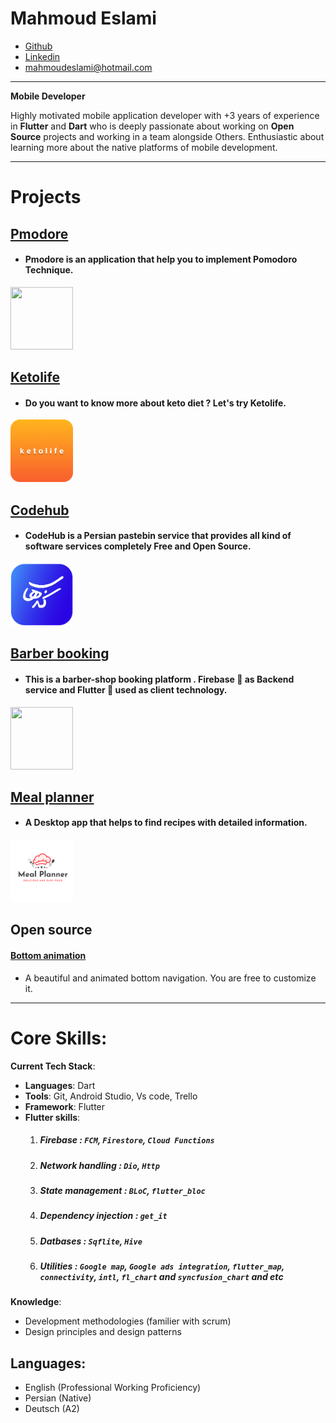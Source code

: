 
# Mahmoud Eslami
* [Github](https://github.com/mahmoud-eslami)
* [Linkedin](https://www.linkedin.com/in/mahmoud-eslami/)
* mahmoudeslami@hotmail.com

---

**Mobile Developer**

Highly motivated mobile application developer with +3 years of experience in **Flutter** and **Dart** who is deeply passionate about working on **Open Source** projects and working in a team alongside Others.
Enthusiastic about learning more about the native platforms of mobile development.

---

# Projects


## [Pmodore](https://github.com/pmodore/pmodore-applicatinon)
- #### Pmodore is an application that help you to implement Pomodoro Technique.

<img src="https://raw.githubusercontent.com/Pmodore/pmodore-applicatinon/main/assets/images/logov2.png" width="100" height="100">

## [Ketolife](https://github.com/mahmoud-eslami/resume/blob/main/sub-readme/ketolife.md)
- #### Do you want to know more about keto diet ? Let's try Ketolife.

<img src="https://raw.githubusercontent.com/mahmoud-eslami/resume/main/images/ketolife/ketoIcon.png" width="100" height="100">

## [Codehub](https://github.com/codehub-ir/codehub-mobile)
- #### CodeHub is a Persian pastebin service that provides all kind of software services completely Free and Open Source.

<img src="https://raw.githubusercontent.com/codehub-ir/codehub-mobile/main/assets/images/logo.png" width="100" height="100">

## [Barber booking](https://github.com/mahmoud-eslami/barber_booking)
- #### This is a barber-shop booking platform . Firebase 💛 as Backend service and Flutter 💙 used as client technology.

<img src="https://raw.githubusercontent.com/mahmoud-eslami/barber_booking/master/screen_shots/MOCKUP-1.png" width="100" height="100">

## [Meal planner](https://github.com/mahmoud-eslami/resume/blob/main/sub-readme/meal-planner.md)
- #### A Desktop app that helps to find recipes with detailed information.

<img src="https://raw.githubusercontent.com/mahmoud-eslami/resume/main/images/meal%20planner/logo.png" width="100" height="100">


## Open source

#### [Bottom animation](https://github.com/mahmoud-eslami/bottom_animation)
* A beautiful and animated bottom navigation. You are free to customize it.

---

# Core Skills:



**Current Tech Stack**:
* **Languages**: Dart
* **Tools**: Git, Android Studio, Vs code, Trello
* **Framework**: Flutter
* **Flutter skills**: 
    1. ##### **Firebase :** `FCM`, `Firestore`, `Cloud Functions`
    1. ##### **Network handling :** `Dio`, `Http`
    1. ##### **State management :** `BLoC`, `flutter_bloc`
    1. ##### **Dependency injection :** `get_it`
    1. ##### **Datbases :** `Sqflite`, `Hive`
    1. ##### **Utilities :** `Google map`, `Google ads integration`, `flutter_map`, `connectivity`, `intl`, `fl_chart` and `syncfusion_chart` and etc

    

**Knowledge**:
* Development methodologies (familier with scrum)
* Design principles and design patterns
<!-- * Software engineering standards -->
<!-- * Programming paradigms -->
<!-- * Software testing and TDD -->
<!-- * User Interface and User Experience principles -->    

<!-- **Soft Skills**:
* Fast Learning
* Creativity
* Problem-Solving
* Leadership
* Adaptability
* Abstract thinking -->

## Languages:
* English (Professional Working Proficiency)
* Persian (Native)
* Deutsch (A2)
